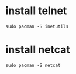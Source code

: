# install telnet 
```shell
sudo pacman -S inetutils
```

# install netcat
```shell
sudo pacman -S netcat
```